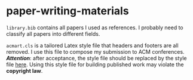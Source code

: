 # paper-writing-materials

`library.bib` contains all papers I used as references. I probably need to classify all papers into different fields.

`acmart.cls` is a tailored Latex style file that headers and footers are all removed. I use this file to compose my submission to ACM conferences. ***Attention***: after acceptance, the style file should be replaced by the style file [here](https://www.acm.org/publications/proceedings-template). Using this style file for building published work may violate the **copyright law**.